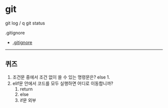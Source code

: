 # git


git log / q
git status

.gitignore
- [.gitignore](https://github.com/github/gitignore/blob/main/Python.gitignore)


-----
## 퀴즈
1. 조건문 중에서 조건 없이 쓸 수 있는 명령문은? else
	1. 
2. elif문 안에서 코드를 모두 실행하면 어디로 이동합니까?
	1. return
	2. else
	3. if문 외부